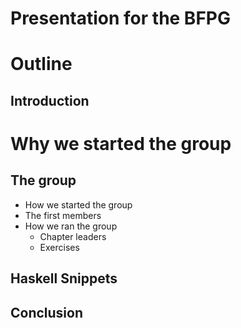 Presentation for the BFPG
=========================

Outline
=======

## Introduction ##
  # Why we started the group
## The group ##
  * How we started the group
  * The first members
  * How we ran the group
    * Chapter leaders
    * Exercises
## Haskell Snippets ##    
## Conclusion ##
